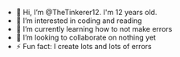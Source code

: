 - 👋 Hi, I’m @TheTinkerer12. I'm 12 years old.
- 👀 I’m interested in coding and reading
- 🌱 I’m currently learning how to not make errors
- 💞️ I’m looking to collaborate on nothing yet
- ⚡ Fun fact: I create lots and lots of errors

<!---
TheTinkerer12/TheTinkerer12 is a ✨ special ✨ repository because its `README.md` (this file) appears on your GitHub profile.
You can click the Preview link to take a look at your changes.
--->
